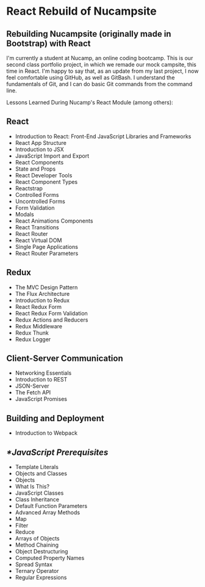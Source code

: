 # React Rebuild of Nucampsite
## Rebuilding Nucampsite (originally made in Bootstrap) with React 

I'm currently a student at Nucamp, an online coding bootcamp. This is our second class portfolio project, in which we remade our mock campsite, this time in React. I'm happy to say that, as an update from my last project, I now feel comfortable using GitHub, as well as GitBash. I understand the fundamentals of Git, and I can do basic Git commands from the command line. 

Lessons Learned During Nucamp's React Module (among others): 

## React 
* Introduction to React: Front-End JavaScript Libraries and Frameworks
* React App Structure
* Introduction to JSX
* JavaScript Import and Export
* React Components
* State and Props
* React Developer Tools
* React Component Types
* Reactstrap
* Controlled Forms
* Uncontrolled Forms
* Form Validation
* Modals
* React Animations Components
* React Transitions
* React Router
* React Virtual DOM
* Single Page Applications
* React Router Parameters

## Redux
* The MVC Design Pattern
* The Flux Architecture
* Introduction to Redux
* React Redux Form
* React Redux Form Validation
* Redux Actions and Reducers
* Redux Middleware
* Redux Thunk
* Redux Logger

## Client-Server Communication
* Networking Essentials
* Introduction to REST
* JSON-Server
* The Fetch API
* JavaScript Promises

## Building and Deployment
* Introduction to Webpack

## _*JavaScript Prerequisites_
* Template Literals
* Objects and Classes
* Objects
* What Is This?
* JavaScript Classes
* Class Inheritance
* Default Function Parameters
* Advanced Array Methods
* Map
* Filter
* Reduce
* Arrays of Objects
* Method Chaining
* Object Destructuring
* Computed Property Names
* Spread Syntax
* Ternary Operator
* Regular Expressions

